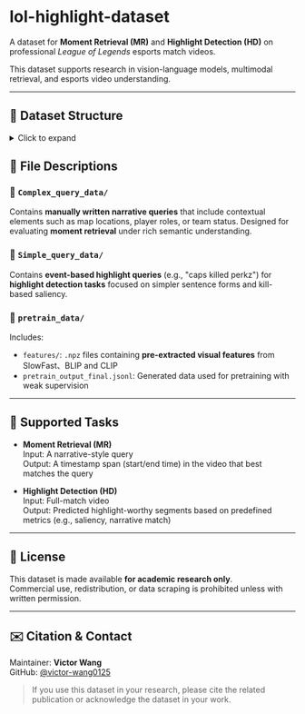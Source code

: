 # lol-highlight-dataset

A dataset for **Moment Retrieval (MR)** and **Highlight Detection (HD)** on professional *League of Legends* esports match videos.

This dataset supports research in vision-language models, multimodal retrieval, and esports video understanding.

---

## 📁 Dataset Structure


<details>
<summary>Click to expand</summary>

```
lol-highlight-dataset/
├── Complex_query_data/
│   ├── highlight_test_release.jsonl
│   ├── highlight_train_release.jsonl
│   ├── highlight_train_release_paraphrased_openai
│   ├── highlight_val_release.jsonl
│   └── features/
│       ├── blip_aug_text_features_openai/
│       ├── blip_features/
│       ├── blip_video_features/
│       ├── clip_aug_text_features_openai/
│       ├── clip_features/
│       ├── clip_text_features/
│       ├── features_openai/
│       └── slowfast_features/
│
├── Simple_query_data/
│   ├── highlight_train_release.jsonl
│   ├── highlight_train_release_paraphrased_openai
│   ├── highlight_val_release.jsonl
│   └── features/
│       ├── blip_aug_text_features_openai/
│       ├── blip_features/
│       ├── blip_video_features/
│       ├── clip_aug_text_features_openai/
│       ├── clip_features/
│       ├── clip_text_features/
│       ├── features_openai/
│       └── slowfast_features/
│
├── pretrain_data/
│   ├── pretrain_output_final.jsonl
│   └── features/
│       ├── blip_query_features/
│       ├── blip_video_features/
│       ├── clip_features/
│       ├── clip_query_features/
│       └── slowfast_features/

```
</details>


## 📌 File Descriptions

### 🔹 `Complex_query_data/`

Contains **manually written narrative queries** that include contextual elements such as map locations, player roles, or team status. Designed for evaluating **moment retrieval** under rich semantic understanding.

### 🔹 `Simple_query_data/`

Contains **event-based highlight queries** (e.g., "caps killed perkz") for **highlight detection tasks** focused on simpler sentence forms and kill-based saliency.

### 🔹 `pretrain_data/`

Includes:
- `features/`: `.npz` files containing **pre-extracted visual features** from SlowFast、BLIP and CLIP
- `pretrain_output_final.jsonl`: Generated data used for pretraining with weak supervision

---

## 🧪 Supported Tasks

- **Moment Retrieval (MR)**  
  Input: A narrative-style query  
  Output: A timestamp span (start/end time) in the video that best matches the query

- **Highlight Detection (HD)**  
  Input: Full-match video  
  Output: Predicted highlight-worthy segments based on predefined metrics (e.g., saliency, narrative match)

---

## 📄 License

This dataset is made available **for academic research only**.  
Commercial use, redistribution, or data scraping is prohibited unless with written permission.

---

## ✉️ Citation & Contact

Maintainer: **Victor Wang**  
GitHub: [@victor-wang0125](https://github.com/victor-wang0125)

> If you use this dataset in your research, please cite the related publication or acknowledge the dataset in your work.
